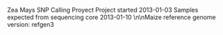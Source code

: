 Zea Mays SNP Calling Proyect
Project started 2013-01-03
Samples expected from sequencing core 2013-01-10
\n\nMaize reference genome version: refgen3
